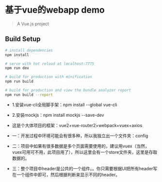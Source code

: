 # 基于vue的webapp demo

> A Vue.js project

## Build Setup

``` bash
# install dependencies
npm install

# serve with hot reload at localhost:7775
npm run dev

# build for production with minification
npm run build

# build for production and view the bundle analyzer report
npm run build --report
```
- 1.安装vue-cli全局脚手架：npm install --global vue-cli
- 2.安装mockjs：npm install mockjs --save-dev

- 这是个大体项目的框架：vue2+vue-router2+webpack+vuex+axios
- 一：开发过程中环境可能会有很多种，所以我独立出一个文件夹：config
- 二：项目中如果有很多数据是多个页面需要使用的，建议用vuex（当然，vuex可用可不用，此项目用了），所以这里会有一个store文件夹，这里是存取数据的。
- 三：整个项目中header是公共的一个组件。。你只需要根据UI把所有header写在一个组件中即可，然后根据判断来显示不同的header。
